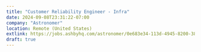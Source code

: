 ```yaml
---
title: "Customer Reliability Engineer - Infra"
date: 2024-09-08T23:31:22-07:00
company: "Astronomer"
location: Remote (United States)
extlink: https://jobs.ashbyhq.com/astronomer/0e683e34-113d-4945-8200-3821acd604de?utm_campaign=airflow-summit-2024&utm_medium=email&_hsenc=p2ANqtz-_3BsfMmVTw0XpZk7O18eT1FndV22zHmOjCvNxldr1QLPsSjhPD68WJjQLSPUia9PDPTLx3x02IUAU27Xwj4hXHNMnMJw&_hsmi=314881824&utm_source=hubspot
draft: true
---
```



